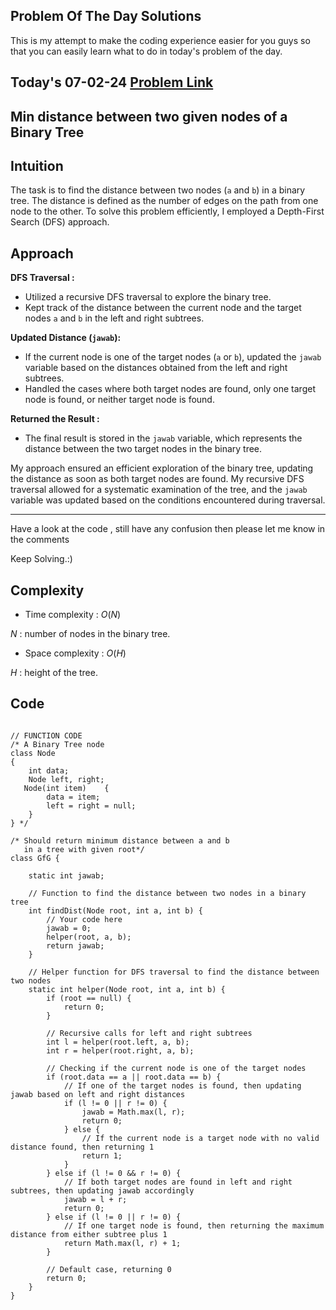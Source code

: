 ## Problem Of The Day Solutions

This is my attempt to make the coding experience easier for you guys so that you can easily learn what to do in today's problem of the day.

## Today's 07-02-24 [Problem Link](https://www.geeksforgeeks.org/problems/min-distance-between-two-given-nodes-of-a-binary-tree/1)
## Min distance between two given nodes of a Binary Tree

## Intuition

The task is to find the distance between two nodes (`a` and `b`) in a binary tree. The distance is defined as the number of edges on the path from one node to the other. To solve this problem efficiently, I employed a Depth-First Search (DFS) approach.

## Approach

**DFS Traversal :**
   - Utilized a recursive DFS traversal to explore the binary tree.
   - Kept track of the distance between the current node and the target nodes `a` and `b` in the left and right subtrees.

**Updated Distance (`jawab`):**
   - If the current node is one of the target nodes (`a` or `b`), updated the `jawab` variable based on the distances obtained from the left and right subtrees.
   - Handled the cases where both target nodes are found, only one target node is found, or neither target node is found.

**Returned the Result :**
   - The final result is stored in the `jawab` variable, which represents the distance between the two target nodes in the binary tree.

My approach ensured an efficient exploration of the binary tree, updating the distance as soon as both target nodes are found. My recursive DFS traversal allowed for a systematic examination of the tree, and the `jawab` variable was updated based on the conditions encountered during traversal.

---
Have a look at the code , still have any confusion then please let me know in the comments

Keep Solving.:)

## Complexity
- Time complexity : $O(N)$
<!-- Add your time complexity here, e.g. $$O())$$ -->

$N$ : number of nodes in the binary tree.

- Space complexity : $O(H)$ 
<!-- Add your space complexity here, e.g. $$O(n)$$ -->
$H$ : height of the tree.

## Code 

```

// FUNCTION CODE
/* A Binary Tree node
class Node
{
    int data;
    Node left, right;
   Node(int item)    {
        data = item;
        left = right = null;
    }
} */

/* Should return minimum distance between a and b
   in a tree with given root*/
class GfG {
    
    static int jawab;

    // Function to find the distance between two nodes in a binary tree
    int findDist(Node root, int a, int b) {
        // Your code here
        jawab = 0;
        helper(root, a, b);
        return jawab;
    }

    // Helper function for DFS traversal to find the distance between two nodes
    static int helper(Node root, int a, int b) {
        if (root == null) {
            return 0;
        }

        // Recursive calls for left and right subtrees
        int l = helper(root.left, a, b);
        int r = helper(root.right, a, b);

        // Checking if the current node is one of the target nodes
        if (root.data == a || root.data == b) {
            // If one of the target nodes is found, then updating jawab based on left and right distances
            if (l != 0 || r != 0) {
                jawab = Math.max(l, r);
                return 0;
            } else {
                // If the current node is a target node with no valid distance found, then returning 1
                return 1;
            }
        } else if (l != 0 && r != 0) {
            // If both target nodes are found in left and right subtrees, then updating jawab accordingly
            jawab = l + r;
            return 0;
        } else if (l != 0 || r != 0) {
            // If one target node is found, then returning the maximum distance from either subtree plus 1
            return Math.max(l, r) + 1;
        }

        // Default case, returning 0
        return 0;
    }
}
```

